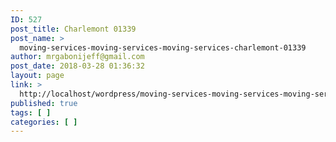 ```yaml
---
ID: 527
post_title: Charlemont 01339
post_name: >
  moving-services-moving-services-moving-services-charlemont-01339
author: mrgabonijeff@gmail.com
post_date: 2018-03-28 01:36:32
layout: page
link: >
  http://localhost/wordpress/moving-services-moving-services-moving-services-charlemont-01339/
published: true
tags: [ ]
categories: [ ]
---
```


